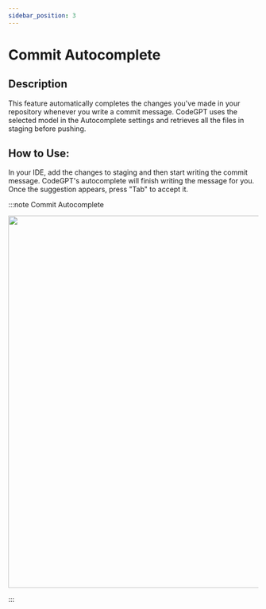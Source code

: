 ```yaml
---
sidebar_position: 3
---
```


# Commit Autocomplete

## Description

This feature automatically completes the changes you've made in your repository whenever you write a commit message. CodeGPT uses the selected model in the Autocomplete settings and retrieves all the files in staging before pushing.

## How to Use:

In your IDE, add the changes to staging and then start writing the commit message. CodeGPT's autocomplete will finish writing the message for you. Once the suggestion appears, press "Tab" to accept it.

:::note Commit Autocomplete
<p align="center">
      <img width="750" height="750" src="https://github.com/davila7/code-gpt-docs/assets/37567214/96e8535b-7fb6-4ad5-8685-4005fb1267e7" />
</p>
:::
